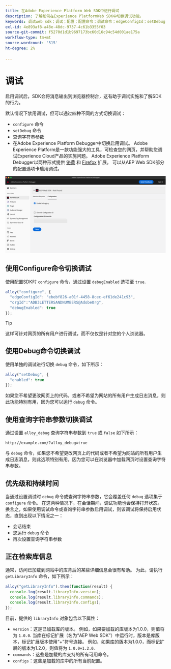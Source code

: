 ```yaml
---
title: 在Adobe Experience Platform Web SDK中进行调试
description: 了解如何在Experience PlatformWeb SDK中切换调试功能。
keywords: 调试web sdk；调试；配置；配置命令；调试命令；edgeConfigId；setDebug；debugEnabled；调试；
exl-id: 4e893af8-a48e-48dc-9737-4c61b3355f03
source-git-commit: f5270d1d1b9697173bc60d16c94c54d001ae175a
workflow-type: tm+mt
source-wordcount: '515'
ht-degree: 2%

---
```


# 调试

启用调试后，SDK会将消息输出到浏览器控制台，这有助于调试实施和了解SDK的行为。

默认情况下禁用调试，但可以通过四种不同的方式切换调试：

* `configure` 命令
* `setDebug` 命令
* 查询字符串参数
* 在Adobe Experience Platform Debugger中切换启用调试。 Adobe Experience Platform是一款功能强大的工具，可检查您的网页，并帮助您调试Experience Cloud产品的实施问题。 Adobe Experience Platform Debugger以两种形式提供 [铬黄](https://chrome.google.com/webstore/detail/adobe-experience-platform/bfnnokhpnncpkdmbokanobigaccjkpob) 和 [Firefox](https://addons.mozilla.org/zh-CN/firefox/addon/adobe-experience-platform-dbg/) 扩展。 可以从AEP Web SDK部分的配置选项卡启用调试。

![](../assets/enable-debugging.png)

## 使用Configure命令切换调试

使用配置SDK时 `configure` 命令，通过设置 `debugEnabled` 选项至 `true`.

```javascript
alloy("configure", {
  "edgeConfigId": "ebebf826-a01f-4458-8cec-ef61de241c93",
  "orgId":"ADB3LETTERSANDNUMBERS@AdobeOrg",
  "debugEnabled": true
});
```

>[!TIP]
>
>这样可针对网页的所有用户进行调试，而不仅仅是针对您的个人浏览器。

## 使用Debug命令切换调试

使用单独的调试进行切换 `debug` 命令，如下所示：

```javascript
alloy("setDebug", {
  "enabled": true
});
```

如果您不希望更改网页上的代码，或者不希望为网站的所有用户生成日志消息，则此功能特别有用，因为您可以运行 `debug` 命令。

## 使用查询字符串参数切换调试

通过设置 `alloy_debug` 查询字符串参数到 `true` 或 `false` 如下所示：

```HTTP
http://example.com/?alloy_debug=true
```

与 `debug` 命令，如果您不希望更改网页上的代码或者不希望为网站的所有用户生成日志消息，则此选项特别有用，因为您可以在浏览器中加载网页时设置查询字符串参数。

## 优先级和持续时间

当通过设置调试时 `debug` 命令或查询字符串参数，它会覆盖任何 `debug` 选项集于 `configure` 命令。 在这两种情况下，在会话期间，调试功能也会保持打开状态。 换言之，如果使用调试命令或查询字符串参数启用调试，则该调试将保持启用状态，直到出现以下情况之一：

* 会话结束
* 您运行 `debug` 命令
* 再次设置查询字符串参数

## 正在检索库信息

通常，访问已加载到网站中的库背后的某些详细信息会很有帮助。 为此，请执行 `getLibraryInfo` 命令，如下所示：

```js
alloy("getLibraryInfo").then(function(result) {
  console.log(result.libraryInfo.version);
  console.log(result.libraryInfo.commands);
  console.log(result.libraryInfo.configs);
});
```

目前，提供的 `libraryInfo` 对象包含以下属性：

* `version`：这是已加载库的版本。 例如，如果要加载的库版本为1.0.0，则值将为 `1.0.0`. 当库在标记扩展（名为“AEP Web SDK”）中运行时，版本是库版本，标记扩展版本使用“+”符号连接。 例如，如果库的版本为1.0.0，而标记扩展的版本为1.2.0，则值将为 `1.0.0+1.2.0`.
* `commands`：这些是加载的库支持的所有可用命令。
* `configs`：这些是加载的库中的所有当前配置。
